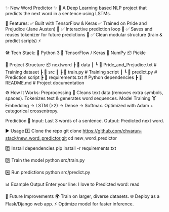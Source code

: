 ✨ New Word Predictor ✨
🚀 A Deep Learning based NLP project that predicts the next word in a sentence using LSTMs.

🌟 Features:
✅ Built with TensorFlow & Keras
✅ Trained on Pride and Prejudice (Jane Austen) 📖
✅ Interactive prediction loop 🔮
✅ Saves and reuses tokenizer for future predictions 💾
✅ Clean modular structure (train & predict scripts) ⚡

🛠️ Tech Stack:
🐍 Python 3
🧠 TensorFlow / Keras
🔢 NumPy
📦 Pickle

📂 Project Structure
📦 nextword
 ┣ 📂 data
 ┃ ┗ 📜 Pride_and_Prejudice.txt      # Training dataset
 ┣ 📂 src
 ┃ ┣ 📜 train.py                     # Training script
 ┃ ┗ 📜 predict.py                   # Prediction script
 ┣ 📜 requirements.txt               # Python dependencies
 ┣ 📜 README.md                      # Project documentation

⚙️ How It Works:
Preprocessing 🧹
Cleans text data (removes extra symbols, spaces).
Tokenizes text & generates word sequences.
Model Training 🏋️
Embedding → LSTM (×2) → Dense → Softmax.
Optimized with Adam + categorical crossentropy.

Prediction 🔮
Input: Last 3 words of a sentence.
Output: Predicted next word.

▶️ Usage
1️⃣ Clone the repo
git clone https://github.com/chvarun-stack/new_word_predictor.git
cd new_word_predictor

2️⃣ Install dependencies
pip install -r requirements.txt

3️⃣ Train the model
python src/train.py

4️⃣ Run predictions
python src/predict.py

📊 Example Output
Enter your line: I love to
Predicted word: read

🔮 Future Improvements
🌍 Train on larger, diverse datasets.
🌐 Deploy as a Flask/Django web app.
⚡ Optimize model for faster inference.


